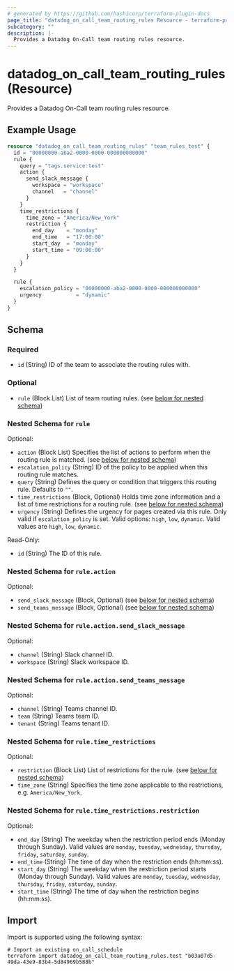 ```yaml
---
# generated by https://github.com/hashicorp/terraform-plugin-docs
page_title: "datadog_on_call_team_routing_rules Resource - terraform-provider-datadog"
subcategory: ""
description: |-
  Provides a Datadog On-Call team routing rules resource.
---
```


# datadog_on_call_team_routing_rules (Resource)

Provides a Datadog On-Call team routing rules resource.

## Example Usage

```terraform
resource "datadog_on_call_team_routing_rules" "team_rules_test" {
  id = "00000000-aba2-0000-0000-000000000000"
  rule {
    query = "tags.service:test"
    action {
      send_slack_message {
        workspace = "workspace"
        channel   = "channel"
      }
    }
    time_restrictions {
      time_zone = "America/New_York"
      restriction {
        end_day    = "monday"
        end_time   = "17:00:00"
        start_day  = "monday"
        start_time = "09:00:00"
      }
    }
  }

  rule {
    escalation_policy = "00000000-aba2-0000-0000-000000000000"
    urgency           = "dynamic"
  }
}
```

<!-- schema generated by tfplugindocs -->
## Schema

### Required

- `id` (String) ID of the team to associate the routing rules with.

### Optional

- `rule` (Block List) List of team routing rules. (see [below for nested schema](#nestedblock--rule))

<a id="nestedblock--rule"></a>
### Nested Schema for `rule`

Optional:

- `action` (Block List) Specifies the list of actions to perform when the routing rule is matched. (see [below for nested schema](#nestedblock--rule--action))
- `escalation_policy` (String) ID of the policy to be applied when this routing rule matches.
- `query` (String) Defines the query or condition that triggers this routing rule. Defaults to `""`.
- `time_restrictions` (Block, Optional) Holds time zone information and a list of time restrictions for a routing rule. (see [below for nested schema](#nestedblock--rule--time_restrictions))
- `urgency` (String) Defines the urgency for pages created via this rule. Only valid if `escalation_policy` is set. Valid options: `high`, `low`, `dynamic`. Valid values are `high`, `low`, `dynamic`.

Read-Only:

- `id` (String) The ID of this rule.

<a id="nestedblock--rule--action"></a>
### Nested Schema for `rule.action`

Optional:

- `send_slack_message` (Block, Optional) (see [below for nested schema](#nestedblock--rule--action--send_slack_message))
- `send_teams_message` (Block, Optional) (see [below for nested schema](#nestedblock--rule--action--send_teams_message))

<a id="nestedblock--rule--action--send_slack_message"></a>
### Nested Schema for `rule.action.send_slack_message`

Optional:

- `channel` (String) Slack channel ID.
- `workspace` (String) Slack workspace ID.


<a id="nestedblock--rule--action--send_teams_message"></a>
### Nested Schema for `rule.action.send_teams_message`

Optional:

- `channel` (String) Teams channel ID.
- `team` (String) Teams team ID.
- `tenant` (String) Teams tenant ID.



<a id="nestedblock--rule--time_restrictions"></a>
### Nested Schema for `rule.time_restrictions`

Optional:

- `restriction` (Block List) List of restrictions for the rule. (see [below for nested schema](#nestedblock--rule--time_restrictions--restriction))
- `time_zone` (String) Specifies the time zone applicable to the restrictions, e.g. `America/New_York`.

<a id="nestedblock--rule--time_restrictions--restriction"></a>
### Nested Schema for `rule.time_restrictions.restriction`

Optional:

- `end_day` (String) The weekday when the restriction period ends (Monday through Sunday). Valid values are `monday`, `tuesday`, `wednesday`, `thursday`, `friday`, `saturday`, `sunday`.
- `end_time` (String) The time of day when the restriction ends (hh:mm:ss).
- `start_day` (String) The weekday when the restriction period starts (Monday through Sunday). Valid values are `monday`, `tuesday`, `wednesday`, `thursday`, `friday`, `saturday`, `sunday`.
- `start_time` (String) The time of day when the restriction begins (hh:mm:ss).

## Import

Import is supported using the following syntax:

```shell
# Import an existing on_call_schedule
terraform import datadog_on_call_team_routing_rules.test "b03a07d5-49da-43e9-83b4-5d84969b588b"
```
